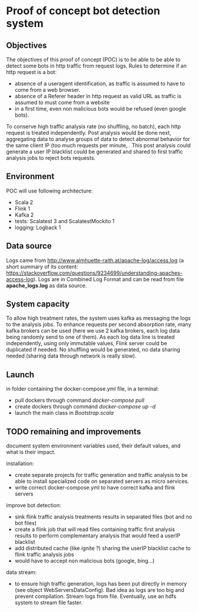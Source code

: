 # Proof of concept bot detection system

## Objectives

The objectives of this proof of concept (POC) is to be able to be able to detect some bots in http traffic from request logs.
Rules to determine if an http request is a bot:
- absence of a useragent identification, as traffic is assumed to have to come from a web browser.
- absence of a Referer header in http request as valid URL as traffic is assumed to must come from a website
- in a first time, even non malicious bots would be refused (even google bots).

To conserve high traffic analysis rate (no shuffling, no batch), each http request is treated independently.
Post analysis would be done next, aggregating data to analyse groups of data to detect abnormal behavior for the same client IP (too much requests per minute, . 
This post analysis could generate a user IP blacklist could be generated and shared to first traffic analysis jobs to reject bots requests.

## Environment

POC will use following architecture:
- Scala 2
- Flink 1
- Kafka 2
- tests: Scalatest 3 and ScalatestMockito 1
- logging: Logback 1 

## Data source

Logs came from http://www.almhuette-raith.at/apache-log/access.log 
(a short summary of its content: https://stackoverflow.com/questions/9234699/understanding-apaches-access-log).
Logs are in Combined Log Format and can be read from file **apache_logs.log** as data source.

## System capacity

To allow high treatment rates, the system uses kafka as messaging the logs to the analysis jobs. 
To enhance requests per second absorption rate, many kafka brokers can be used (here we use 2 kafka brokers, each log data being randomly send to one of them).
As each log data line is treated independently, using only immutable values, Flink server could be duplicated if needed. No shuffling would be generated, no data sharing needed (sharing data through network is really slow).

## Launch

in folder containing the docker-compose.yml file, in a terminal:
- pull dockers through command _docker-compose pull_
- create dockers through command _docker-compose up -d_
- launch the main class in _Bootstrap.scala_

## TODO remaining and improvements

document system environment variables used, their default values, and what is their impact.

installation:
- create separate projects for traffic generation and traffic analysis to be able to install specialized code on separated servers as micro services.
- write correct docker-compose.yml to have correct kafka and flink servers

improve bot detection:
- sink flink traffic analysis treatments results in separated files (bot and no bot files)
- create a flink job that will read files containing traffic first analysis results to perform complementary analysis that would feed a userIP blacklist
- add distributed cache (like ignite ?) sharing the userIP blacklist cache to flink traffic analysis jobs
- would have to accept non malicious bots (google, bing...)

data stream:
- to ensure high traffic generation, logs has been put directly in memory (see object WebServersDataConfig). Bad idea as logs are too big and prevent compilation. Stream logs from file. Eventually, use an hdfs system to stream file faster.
